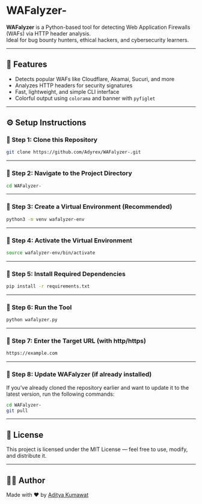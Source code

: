 # WAFalyzer-

**WAFalyzer** is a Python-based tool for detecting Web Application Firewalls (WAFs) via HTTP header analysis.  
Ideal for bug bounty hunters, ethical hackers, and cybersecurity learners.

---

## 🚀 Features

- Detects popular WAFs like Cloudflare, Akamai, Sucuri, and more
- Analyzes HTTP headers for security signatures
- Fast, lightweight, and simple CLI interface
- Colorful output using `colorama` and banner with `pyfiglet`

---
## ⚙️ Setup Instructions

### 🔹 Step 1: Clone this Repository
```bash
git clone https://github.com/Adyrex/WAFalyzer-.git
```

---

### 🔹 Step 2: Navigate to the Project Directory
```bash
cd WAFalyzer-
```

---

### 🔹 Step 3: Create a Virtual Environment (Recommended)
```bash
python3 -m venv wafalyzer-env
```

---

### 🔹 Step 4: Activate the Virtual Environment
```bash
source wafalyzer-env/bin/activate
```

---

### 🔹 Step 5: Install Required Dependencies
```bash
pip install -r requirements.txt
```

---

### 🔹 Step 6: Run the Tool
```bash
python wafalyzer.py
```

---

### 🔹 Step 7: Enter the Target URL (with http/https)
```bash
https://example.com
```
---


### 🔄 Step 8: Update WAFalyzer (if already installed)
If you've already cloned the repository earlier and want to update it to the latest version, run the following commands:

```bash
cd WAFalyzer-
git pull
```

---


## 📄 License
This project is licensed under the MIT License — feel free to use, modify, and distribute it.

---

## 👨‍💻 Author
Made with ❤️ by [Aditya Kumawat](https://github.com/Adyrex)
